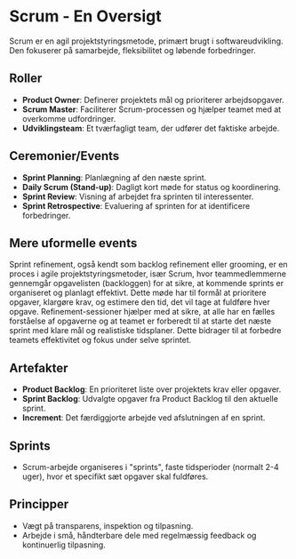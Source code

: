 # Scrum - En Oversigt

Scrum er en agil projektstyringsmetode, primært brugt i softwareudvikling. Den fokuserer på samarbejde, fleksibilitet og løbende forbedringer.

## Roller
- **Product Owner**: Definerer projektets mål og prioriterer arbejdsopgaver.
- **Scrum Master**: Faciliterer Scrum-processen og hjælper teamet med at overkomme udfordringer.
- **Udviklingsteam**: Et tværfagligt team, der udfører det faktiske arbejde.

## Ceremonier/Events
- **Sprint Planning**: Planlægning af den næste sprint.
- **Daily Scrum (Stand-up)**: Dagligt kort møde for status og koordinering.
- **Sprint Review**: Visning af arbejdet fra sprinten til interessenter.
- **Sprint Retrospective**: Evaluering af sprinten for at identificere forbedringer.

## Mere uformelle events
Sprint refinement, også kendt som backlog refinement eller grooming, er en proces i agile projektstyringsmetoder, især Scrum, hvor teammedlemmerne gennemgår opgavelisten (backloggen) for at sikre, at kommende sprints er organiseret og planlagt effektivt. Dette møde har til formål at prioritere opgaver, klargøre krav, og estimere den tid, det vil tage at fuldføre hver opgave. Refinement-sessioner hjælper med at sikre, at alle har en fælles forståelse af opgaverne og at teamet er forberedt til at starte det næste sprint med klare mål og realistiske tidsplaner. Dette bidrager til at forbedre teamets effektivitet og fokus under selve sprintet.

## Artefakter
- **Product Backlog**: En prioriteret liste over projektets krav eller opgaver.
- **Sprint Backlog**: Udvalgte opgaver fra Product Backlog til den aktuelle sprint.
- **Increment**: Det færdiggjorte arbejde ved afslutningen af en sprint.

## Sprints
- Scrum-arbejde organiseres i "sprints", faste tidsperioder (normalt 2-4 uger), hvor et specifikt sæt opgaver skal fuldføres.

## Principper
- Vægt på transparens, inspektion og tilpasning.
- Arbejde i små, håndterbare dele med regelmæssig feedback og kontinuerlig tilpasning.
